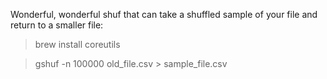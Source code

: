 Wonderful, wonderful shuf that can take a shuffled sample of your file and return to a smaller file:

> brew install coreutils

> gshuf -n 100000 old_file.csv > sample_file.csv
